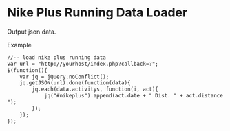 Nike Plus Running Data Loader
================
Output json data.

Example
```html
//-- load nike plus running data
var url = "http://yourhost/index.php?callback=?";
$(function(){
    var jq = jQuery.noConflict();
    jq.getJSON(url).done(function(data){
        jq.each(data.activitys, function(i, act){
            jq("#nikeplus").append(act.date + " Dist. " + act.distance + " AvgPace " + act.pace + "
");
        });
    });
});
```